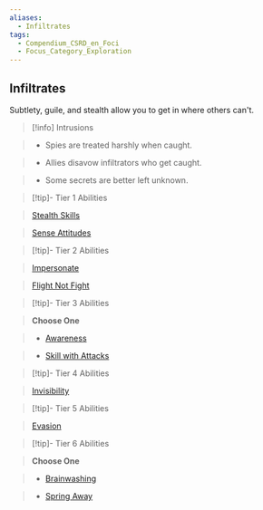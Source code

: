 ```yaml
---
aliases:
  - Infiltrates
tags:
  - Compendium_CSRD_en_Foci
  - Focus_Category_Exploration
---
```

  
    
## Infiltrates    
Subtlety, guile, and stealth allow you to get in where others can't.    
  
>[!info] Intrusions    
>- Spies are treated harshly when caught.    
>- Allies disavow infiltrators who get caught.    
>- Some secrets are better left unknown.    
  
  
>[!tip]- Tier 1 Abilities    
> [Stealth Skills](Stealth-Skills.md)    
> [Sense Attitudes](Sense-Attitudes.md)    
  
  
>[!tip]- Tier 2 Abilities    
> [Impersonate](Impersonate.md)    
> [Flight Not Fight](Flight-Not-Fight.md)    
  
  
>[!tip]- Tier 3 Abilities    
> **Choose One**    
>- [Awareness](Awareness.md)    
>- [Skill with Attacks](Skill-With-Attacks.md)    
  
  
>[!tip]- Tier 4 Abilities    
> [Invisibility](Invisibility.md)    
  
  
>[!tip]- Tier 5 Abilities    
> [Evasion](Evasion.md)    
  
  
>[!tip]- Tier 6 Abilities    
> **Choose One**    
>- [Brainwashing](Brainwashing.md)    
>- [Spring Away](Spring-Away.md)